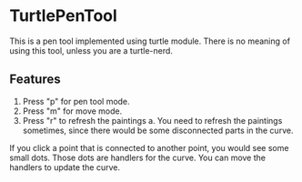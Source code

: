 TurtlePenTool
===
This is a pen tool implemented using turtle module. There is no meaning of using this tool, unless you are a turtle-nerd.

Features
---
1. Press "p" for pen tool mode.
2. Press "m" for move mode.
3. Press "r" to refresh the paintings
a. You need to refresh the paintings sometimes, since there would be some disconnected parts in the curve.

If you click a point that is connected to another point, you would see some small dots.
Those dots are handlers for the curve. You can move the handlers to update the curve.
